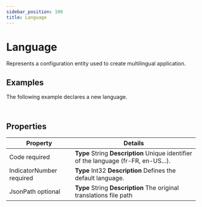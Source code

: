 ```yaml
---
sidebar_position: 100
title: Language
---
```


# Language

Represents a configuration entity used to create multilingual application.

## Examples

The following example declares a new language.

```


```
## Properties

| Property | Details |
| --- | --- |
| Code required | **Type**  String  **Description** Unique identifier of the language (fr-FR, en-US...). |
| IndicatorNumber required | **Type**  Int32  **Description** Defines the default language. |
| JsonPath optional | **Type**  String  **Description** The original translations file path |